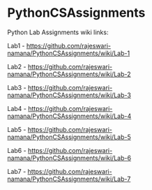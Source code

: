 # PythonCSAssignments

Python Lab Assignments wiki links:

Lab1 - https://github.com/rajeswari-namana/PythonCSAssignments/wiki/Lab-1

Lab2 - https://github.com/rajeswari-namana/PythonCSAssignments/wiki/Lab-2

Lab3 - https://github.com/rajeswari-namana/PythonCSAssignments/wiki/Lab-3

Lab4 - https://github.com/rajeswari-namana/PythonCSAssignments/wiki/Lab-4

Lab5 - https://github.com/rajeswari-namana/PythonCSAssignments/wiki/Lab-5

Lab6 - https://github.com/rajeswari-namana/PythonCSAssignments/wiki/Lab-6

Lab7 - https://github.com/rajeswari-namana/PythonCSAssignments/wiki/Lab-7
